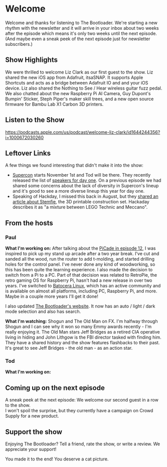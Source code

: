 # Welcome

Welcome and thanks for listening to The Bootloader.  We're starting a new rhythm with the newsletter 
and it will arrive in your inbox about two weeks after the episode which means it's only two weeks
until the next episode.  (And maybe even a sneak peek of the next episode just for newsletter subscribers.)

## Show Highlights

We were thrilled to welcome Liz Clark as our first guest to the show.  Liz shared the new iOS app from 
Adafruit, itsaSNAP.  It supports Apple Shortcuts and acts as a bridge between Adafruit IO and and your iOS device. 
Liz also shared the Nothing to See / Hear wireless guitar fuzz pedal.  We also chatted about the new Raspberry Pi 
AI Camera, Guy Dupont's Bumpin' Sticker, Steph Piper's maker skill trees, and a new open source firmware for Bambu 
Lab X1 Carbon 3D printers.

## Listen to the Show

https://podcasts.apple.com/us/podcast/welcome-liz-clark/id1644244356?i=1000672030260

## Leftover Links

A few things we found interesting that didn't make it into the show:

* [Supercon](https://hackaday.io/superconference/) starts November 1st and Tod will be there.  They recently released the list of [speakers for day one](https://hackaday.com/2024/09/17/2024-hackaday-superconference-speakers-round-one/). 
On a previous episode we had shared some concerns about the lack of diversity in Supercon's lineup and it's 
good to see a more diverse lineup this year for day one.
* Speaking of Hackday, I missed this back in August, but they [shared an article about Stemfie](https://hackaday.com/2024/08/13/stemfie-the-3d-printable-construction-set/), the 3D printable 
construction set.  Hackaday describes it as "a mixture between LEGO Technic and Meccano".

## From the hosts

### Paul

**What I'm working on:** After talking about the [PiCade in episode 12](https://www.thebootloader.net/blog/2024/09/02/from-arcade-to-synth/#816-pimoronis-picade-max-arcade-paul-1), 
I was inspired to pick up my stand up  arcade after a two year break.  I've cut and sanded all the wood, run the router to add t-molding, and started drilling holes for the control panel.  I've never done any kind of 
woodworking, so this has been quite the learning experience. I also made the decision to switch 
from a Pi to a PC.  Part of that decision was related to RetroPie, the retro gaming OS for Raspberry Pi, hasn't 
had a new release in over two years.  I've switched  to [Batocera Linux](https://batocera.org), which has an active 
community and is available on almost all platforms, including PC, Raspberry Pi, and more. Maybe in a couple more 
years I'll get it done!

I also updated [The Bootloader's website](https://www.thebootloader.net).  It now has an auto / light / dark mode 
selection and also has search.  

**What I'm watching:** Shogun and The Old Man on FX.  I'm halfway through Shogun and I can see why it won so many 
Emmy awards recently - I'm really enjoying it.  The Old Man stars Jeff Bridges as a retired CIA operative living 
in hiding and John Lithgow is the FBI director tasked with finding him.  They have a shared history and the show 
features flashbacks to their past.  It's great to see Jeff Bridges - the old man - as an action star.

### Tod

**What I'm working on:** 



## Coming up on the next episode
A sneak peek at the next episode: We welcome our second guest in a row to the show.  
I won't spoil the surprise, but they currently have a campaign on Crowd Supply for a new product.

## Support the show
Enjoying The Bootloader?  Tell a friend, rate the show, or write a review.  We appreciate your support!

You made it to the end!  You deserve a cat picture.